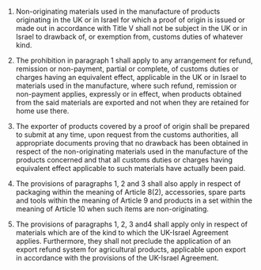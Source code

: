 1.  Non-originating materials used in the manufacture of products originating in the UK or in Israel for which a proof of origin is issued or made out in accordance with Title V shall not be subject in the UK or in Israel to drawback of, or exemption from, customs duties of whatever kind.

2.   The prohibition in paragraph 1 shall apply to any arrangement for refund, remission or non-payment, partial or complete, of customs duties or charges having an equivalent effect, applicable in the UK or in Israel to materials used in the manufacture, where such refund, remission or non-payment applies, expressly or in effect, when products obtained from the said materials are exported and not when they are retained for home use there.

3.   The exporter of products covered by a proof of origin shall be prepared to submit at any time, upon request from the customs authorities, all appropriate documents proving that no drawback has been obtained in respect of the non-originating materials used in the manufacture of the products concerned and that all customs duties or charges having equivalent effect applicable to such materials have actually been paid.

4.   The provisions of paragraphs 1, 2 and 3 shall also apply in respect of packaging within the meaning of Article 8(2), accessories, spare parts and tools within the meaning of Article 9 and products in a set within the meaning of Article 10 when such items are non-originating.

5.   The provisions of paragraphs 1, 2, 3 and4 shall apply only in respect of materials which are of the kind to which the UK-Israel Agreement applies. Furthermore, they shall not preclude the application of an export refund system for agricultural products, applicable upon export in accordance with the provisions of the UK-Israel Agreement.
